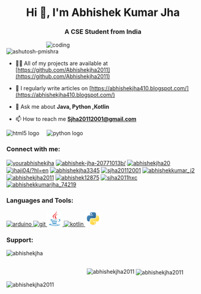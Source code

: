 <h1 align="center">Hi 👋, I'm Abhishek Kumar Jha</h1>
<h3 align="center">A CSE Student from India</h3>

<img align="right" alt="coding" width="400" src="https://user-images.githubusercontent.com/55389276/140866485-8fb1c876-9a8f-4d6a-98dc-08c4981eaf70.gif">

<p align="left"> <img src="https://komarev.com/ghpvc/?username=ashutosh-pmishra&label=Profile%20views&color=0e75b6&style=flat" alt="ashutosh-pmishra" /> </p>

- 👨‍💻 All of my projects are available at [https://github.com/Abhishekjha2011](https://github.com/Abhishekjha2011)

- 📝 I regularly write articles on [https://abhishekjha410.blogspot.com/](https://abhishekjha410.blogspot.com/)

- 💬 Ask me about **Java, Python ,Kotlin**

- 📫 How to reach me **Sjha20112001@gmail.com**

<div align="left">
 
  <img src="https://cdn.jsdelivr.net/gh/devicons/devicon/icons/html5/html5-original.svg" height="30" alt="html5 logo"  />
  <img width="12" />
 
  <img src="https://cdn.jsdelivr.net/gh/devicons/devicon/icons/python/python-original.svg" height="30" alt="python logo"  />
  <img width="12" />
  
</div>

<h3 align="left">Connect with me:</h3>
<p align="left">
<a href="https://twitter.com/yourabhishekjha" target="blank"><img align="center" src="https://raw.githubusercontent.com/rahuldkjain/github-profile-readme-generator/master/src/images/icons/Social/twitter.svg" alt="yourabhishekjha" height="30" width="40" /></a>
<a href="https://linkedin.com/in/abhishek-jha-20771013b/" target="blank"><img align="center" src="https://raw.githubusercontent.com/rahuldkjain/github-profile-readme-generator/master/src/images/icons/Social/linked-in-alt.svg" alt="abhishek-jha-20771013b/" height="30" width="40" /></a>
<a href="https://kaggle.com/abhishekjha20" target="blank"><img align="center" src="https://raw.githubusercontent.com/rahuldkjain/github-profile-readme-generator/master/src/images/icons/Social/kaggle.svg" alt="abhishekjha20" height="30" width="40" /></a>
<a href="https://instagram.com/jhaji04/?hl=en" target="blank"><img align="center" src="https://raw.githubusercontent.com/rahuldkjain/github-profile-readme-generator/master/src/images/icons/Social/instagram.svg" alt="jhaji04/?hl=en" height="30" width="40" /></a>
<a href="https://www.youtube.com/c/abhishekjha3345" target="blank"><img align="center" src="https://raw.githubusercontent.com/rahuldkjain/github-profile-readme-generator/master/src/images/icons/Social/youtube.svg" alt="abhishekjha3345" height="30" width="40" /></a>
<a href="https://www.codechef.com/users/sjha20112001" target="blank"><img align="center" src="https://cdn.jsdelivr.net/npm/simple-icons@3.1.0/icons/codechef.svg" alt="sjha20112001" height="30" width="40" /></a>
<a href="https://www.hackerrank.com/abhishekkumar_j2" target="blank"><img align="center" src="https://raw.githubusercontent.com/rahuldkjain/github-profile-readme-generator/master/src/images/icons/Social/hackerrank.svg" alt="abhishekkumar_j2" height="30" width="40" /></a>
<a href="https://www.leetcode.com/abhishekjha2011" target="blank"><img align="center" src="https://raw.githubusercontent.com/rahuldkjain/github-profile-readme-generator/master/src/images/icons/Social/leet-code.svg" alt="abhishekjha2011" height="30" width="40" /></a>
<a href="https://www.hackerearth.com/abhishek12875" target="blank"><img align="center" src="https://raw.githubusercontent.com/rahuldkjain/github-profile-readme-generator/master/src/images/icons/Social/hackerearth.svg" alt="abhishek12875" height="30" width="40" /></a>
<a href="https://auth.geeksforgeeks.org/user/sjha2011hxc" target="blank"><img align="center" src="https://raw.githubusercontent.com/rahuldkjain/github-profile-readme-generator/master/src/images/icons/Social/geeks-for-geeks.svg" alt="sjha2011hxc" height="30" width="40" /></a>
<a href="https://discord.gg/abhishekkumarjha_74219" target="blank"><img align="center" src="https://raw.githubusercontent.com/rahuldkjain/github-profile-readme-generator/master/src/images/icons/Social/discord.svg" alt="abhishekkumarjha_74219" height="30" width="40" /></a>
</p>

<h3 align="left">Languages and Tools:</h3>
<p align="left"> <a href="https://www.arduino.cc/" target="_blank" rel="noreferrer"> <img src="https://cdn.worldvectorlogo.com/logos/arduino-1.svg" alt="arduino" width="40" height="40"/> </a> <a href="https://git-scm.com/" target="_blank" rel="noreferrer"> <img src="https://www.vectorlogo.zone/logos/git-scm/git-scm-icon.svg" alt="git" width="40" height="40"/> </a> <a href="https://www.java.com" target="_blank" rel="noreferrer"> <img src="https://raw.githubusercontent.com/devicons/devicon/master/icons/java/java-original.svg" alt="java" width="40" height="40"/> </a> <a href="https://kotlinlang.org" target="_blank" rel="noreferrer"> <img src="https://www.vectorlogo.zone/logos/kotlinlang/kotlinlang-icon.svg" alt="kotlin" width="40" height="40"/> </a> <a href="https://www.python.org" target="_blank" rel="noreferrer"> <img src="https://raw.githubusercontent.com/devicons/devicon/master/icons/python/python-original.svg" alt="python" width="40" height="40"/> </a> </p>

<h3 align="left">Support:</h3>
<p><a href="https://www.buymeacoffee.com/abhishekjha"> <img align="left" src="https://cdn.buymeacoffee.com/buttons/v2/default-yellow.png" height="50" width="210" alt="abhishekjha" /></a></p><br><br>

<p><img align="left" src="https://github-readme-stats.vercel.app/api/top-langs?username=abhishekjha2011&show_icons=true&locale=en&layout=compact" alt="abhishekjha2011" /></p>

<p>&nbsp;<img align="center" src="https://github-readme-stats.vercel.app/api?username=abhishekjha2011&show_icons=true&locale=en" alt="abhishekjha2011" /></p>

<p><img align="center" src="https://github-readme-streak-stats.herokuapp.com/?user=abhishekjha2011&" alt="abhishekjha2011" /></p>

